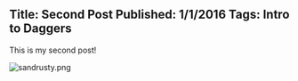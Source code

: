 Title: Second Post
Published: 1/1/2016
Tags: Intro to Daggers
---
This is my second post!

![sandrusty.png](http://www.chaotic-awesome/input/posts/sandrusty.png)
